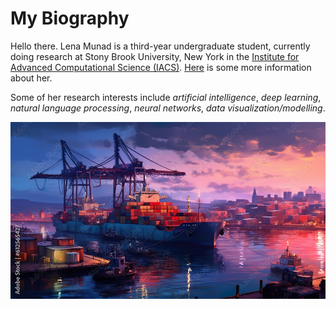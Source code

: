 # My Biography

Hello there. Lena Munad is a third-year undergraduate student, currently doing research at Stony Brook University, New York in the [ Institute for Advanced Computational Science (IACS)](https://iacs.stonybrook.edu/commcms/iacs/dcd/index.php). [Here](info.txt) is some more information about her.

Some of her research interests include *artificial intelligence*, *deep learning*, *natural language processing*, *neural networks*, *data visualization/modelling*.

![Portrait of her](port.jpeg)

